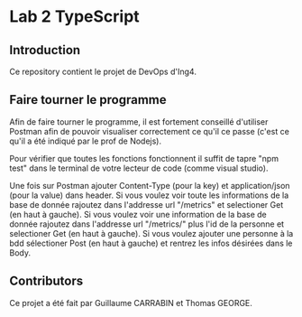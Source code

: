 # Lab 2 TypeScript

## Introduction

Ce repository contient le projet de DevOps d'Ing4.

## Faire tourner le programme

Afin de faire tourner le programme, il est fortement conseillé d'utiliser Postman afin de pouvoir visualiser correctement ce qu'il ce passe (c'est ce qu'il a été indiqué par le prof de Nodejs). 

Pour vérifier que toutes les fonctions fonctionnent il suffit de tapre "npm test" dans le terminal de votre lecteur de code (comme visual studio).

Une fois sur Postman ajouter Content-Type (pour la key) et application/json (pour la value) dans header.
Si vous voulez voir toute les informations de la base de donnée rajoutez dans l'addresse url "/metrics" et selectioner Get (en haut à gauche).
Si vous voulez voir une information de la base de donnée rajoutez dans l'addresse url "/metrics/" plus l'id de la personne et selectioner Get (en haut à gauche).
Si vous voulez ajouter une personne à la bdd sélectioner Post (en haut à gauche) et   rentrez les infos désirées dans le Body.

## Contributors

Ce projet a été fait par Guillaume CARRABIN et Thomas GEORGE.
